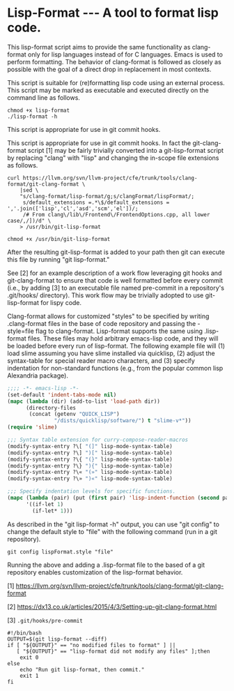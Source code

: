 # Lisp-Format --- A tool to format lisp code.

This lisp-format script aims to provide the same functionality as
clang-format only for lisp languages instead of for C languages.
Emacs is used to perform formatting.  The behavior of clang-format is
followed as closely as possible with the goal of a direct drop in
replacement in most contexts.

This script is suitable for (re)formatting lisp code using an external
process.  This script may be marked as executable and executed
directly on the command line as follows.

```shell
chmod +x lisp-format
./lisp-format -h
```

This script is appropriate for use in git commit hooks.


This script is appropriate for use in git commit hooks.  In fact
the git-clang-format script [1] may be fairly trivially converted
into a git-lisp-format script by replacing "clang" with "lisp" and
changing the in-scope file extensions as follows.

```shell
curl https://llvm.org/svn/llvm-project/cfe/trunk/tools/clang-format/git-clang-format \
    |sed \
    "s/clang-format/lisp-format/g;s/clangFormat/lispFormat/;
     s/default_extensions =.*\$/default_extensions = ','.join(['lisp','cl','asd','scm','el'])/;
     /# From clang\/lib\/Frontend\/FrontendOptions.cpp, all lower case/,/])/d" \
    > /usr/bin/git-lisp-format

chmod +x /usr/bin/git-lisp-format
```

After the resulting git-lisp-format is added to your path then git can
execute this file by running "git lisp-format."

See [2] for an example description of a work flow leveraging git hooks
and git-clang-format to ensure that code is well formatted before
every commit (i.e., by adding [3] to an executable file named
pre-commit in a repository's .git/hooks/ directory).  This work flow
may be trivially adopted to use git-lisp-format for lispy code.

Clang-format allows for customized "styles" to be specified by
writing .clang-format files in the base of code repository and
passing the -style=file flag to clang-format.  Lisp-format
supports the same using .lisp-format files.  These files may hold
arbitrary emacs-lisp code, and they will be loaded before every
run of lisp-format.  The following example file will (1) load
slime assuming you have slime installed via quicklisp, (2) adjust
the syntax-table for special reader macro characters, and (3)
specify indentation for non-standard functions (e.g., from the
popular common lisp Alexandria package).

```lisp
;;;; -*- emacs-lisp -*-
(set-default 'indent-tabs-mode nil)
(mapc (lambda (dir) (add-to-list 'load-path dir))
      (directory-files
       (concat (getenv "QUICK_LISP")
               "/dists/quicklisp/software/") t "slime-v*"))
(require 'slime)

;;; Syntax table extension for curry-compose-reader-macros
(modify-syntax-entry ?\[ "(]" lisp-mode-syntax-table)
(modify-syntax-entry ?\] ")[" lisp-mode-syntax-table)
(modify-syntax-entry ?\{ "(}" lisp-mode-syntax-table)
(modify-syntax-entry ?\} "){" lisp-mode-syntax-table)
(modify-syntax-entry ?\« "(»" lisp-mode-syntax-table)
(modify-syntax-entry ?\» ")«" lisp-mode-syntax-table)

;;; Specify indentation levels for specific functions.
(mapc (lambda (pair) (put (first pair) 'lisp-indent-function (second pair)))
      '((if-let 1)
        (if-let* 1)))
```

As described in the "git lisp-format -h" output, you can use "git
config" to change the default style to "file" with the following
command (run in a git repository).

```shell
git config lispFormat.style "file"
```

Running the above and adding a .lisp-format file to the based of a
git repository enables customization of the lisp-format behavior.

[1] https://llvm.org/svn/llvm-project/cfe/trunk/tools/clang-format/git-clang-format

[2] https://dx13.co.uk/articles/2015/4/3/Setting-up-git-clang-format.html

[3] `.git/hooks/pre-commit`

```shell
#!/bin/bash
OUTPUT=$(git lisp-format --diff)
if [ "${OUTPUT}" == "no modified files to format" ] ||
   [ "${OUTPUT}" == "lisp-format did not modify any files" ];then
    exit 0
else
    echo "Run git lisp-format, then commit."
    exit 1
fi
```
